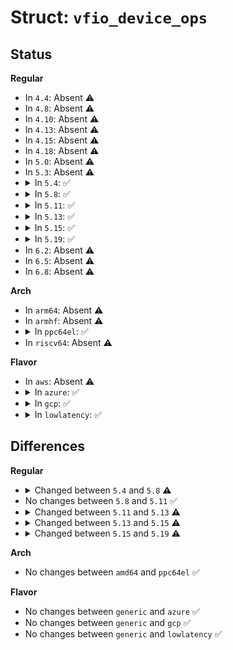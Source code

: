 # Struct: <code>vfio_device_ops</code>

## Status
<b>Regular</b>
<ul>
<li>
In <code>4.4</code>: Absent ⚠️
</li>
<li>
In <code>4.8</code>: Absent ⚠️
</li>
<li>
In <code>4.10</code>: Absent ⚠️
</li>
<li>
In <code>4.13</code>: Absent ⚠️
</li>
<li>
In <code>4.15</code>: Absent ⚠️
</li>
<li>
In <code>4.18</code>: Absent ⚠️
</li>
<li>
In <code>5.0</code>: Absent ⚠️
</li>
<li>
In <code>5.3</code>: Absent ⚠️
</li>
<li>
<details>
<summary>In <code>5.4</code>: ✅</summary>

```c
struct vfio_device_ops {
    char *name;
    int (*open)(void *);
    void (*release)(void *);
    ssize_t (*read)(void *, char *, size_t, loff_t *);
    ssize_t (*write)(void *, const char *, size_t, loff_t *);
    long int (*ioctl)(void *, unsigned int, long unsigned int);
    int (*mmap)(void *, struct vm_area_struct *);
    void (*request)(void *, unsigned int);
};
```
</details>
</li>
<li>
<details>
<summary>In <code>5.8</code>: ✅</summary>

```c
struct vfio_device_ops {
    char *name;
    int (*open)(void *);
    void (*release)(void *);
    ssize_t (*read)(void *, char *, size_t, loff_t *);
    ssize_t (*write)(void *, const char *, size_t, loff_t *);
    long int (*ioctl)(void *, unsigned int, long unsigned int);
    int (*mmap)(void *, struct vm_area_struct *);
    void (*request)(void *, unsigned int);
    int (*match)(void *, char *);
};
```
</details>
</li>
<li>
<details>
<summary>In <code>5.11</code>: ✅</summary>

```c
struct vfio_device_ops {
    char *name;
    int (*open)(void *);
    void (*release)(void *);
    ssize_t (*read)(void *, char *, size_t, loff_t *);
    ssize_t (*write)(void *, const char *, size_t, loff_t *);
    long int (*ioctl)(void *, unsigned int, long unsigned int);
    int (*mmap)(void *, struct vm_area_struct *);
    void (*request)(void *, unsigned int);
    int (*match)(void *, char *);
};
```
</details>
</li>
<li>
<details>
<summary>In <code>5.13</code>: ✅</summary>

```c
struct vfio_device_ops {
    char *name;
    int (*open)(struct vfio_device *);
    void (*release)(struct vfio_device *);
    ssize_t (*read)(struct vfio_device *, char *, size_t, loff_t *);
    ssize_t (*write)(struct vfio_device *, const char *, size_t, loff_t *);
    long int (*ioctl)(struct vfio_device *, unsigned int, long unsigned int);
    int (*mmap)(struct vfio_device *, struct vm_area_struct *);
    void (*request)(struct vfio_device *, unsigned int);
    int (*match)(struct vfio_device *, char *);
};
```
</details>
</li>
<li>
<details>
<summary>In <code>5.15</code>: ✅</summary>

```c
struct vfio_device_ops {
    char *name;
    int (*open_device)(struct vfio_device *);
    void (*close_device)(struct vfio_device *);
    ssize_t (*read)(struct vfio_device *, char *, size_t, loff_t *);
    ssize_t (*write)(struct vfio_device *, const char *, size_t, loff_t *);
    long int (*ioctl)(struct vfio_device *, unsigned int, long unsigned int);
    int (*mmap)(struct vfio_device *, struct vm_area_struct *);
    void (*request)(struct vfio_device *, unsigned int);
    int (*match)(struct vfio_device *, char *);
};
```
</details>
</li>
<li>
<details>
<summary>In <code>5.19</code>: ✅</summary>

```c
struct vfio_device_ops {
    char *name;
    int (*open_device)(struct vfio_device *);
    void (*close_device)(struct vfio_device *);
    ssize_t (*read)(struct vfio_device *, char *, size_t, loff_t *);
    ssize_t (*write)(struct vfio_device *, const char *, size_t, loff_t *);
    long int (*ioctl)(struct vfio_device *, unsigned int, long unsigned int);
    int (*mmap)(struct vfio_device *, struct vm_area_struct *);
    void (*request)(struct vfio_device *, unsigned int);
    int (*match)(struct vfio_device *, char *);
    int (*device_feature)(struct vfio_device *, u32, void *, size_t);
};
```
</details>
</li>
<li>
In <code>6.2</code>: Absent ⚠️
</li>
<li>
In <code>6.5</code>: Absent ⚠️
</li>
<li>
In <code>6.8</code>: Absent ⚠️
</li>
</ul>
<b>Arch</b>
<ul>
<li>
In <code>arm64</code>: Absent ⚠️
</li>
<li>
In <code>armhf</code>: Absent ⚠️
</li>
<li>
<details>
<summary>In <code>ppc64el</code>: ✅</summary>

```c
struct vfio_device_ops {
    char *name;
    int (*open)(void *);
    void (*release)(void *);
    ssize_t (*read)(void *, char *, size_t, loff_t *);
    ssize_t (*write)(void *, const char *, size_t, loff_t *);
    long int (*ioctl)(void *, unsigned int, long unsigned int);
    int (*mmap)(void *, struct vm_area_struct *);
    void (*request)(void *, unsigned int);
};
```
</details>
</li>
<li>
In <code>riscv64</code>: Absent ⚠️
</li>
</ul>
<b>Flavor</b>
<ul>
<li>
In <code>aws</code>: Absent ⚠️
</li>
<li>
<details>
<summary>In <code>azure</code>: ✅</summary>

```c
struct vfio_device_ops {
    char *name;
    int (*open)(void *);
    void (*release)(void *);
    ssize_t (*read)(void *, char *, size_t, loff_t *);
    ssize_t (*write)(void *, const char *, size_t, loff_t *);
    long int (*ioctl)(void *, unsigned int, long unsigned int);
    int (*mmap)(void *, struct vm_area_struct *);
    void (*request)(void *, unsigned int);
};
```
</details>
</li>
<li>
<details>
<summary>In <code>gcp</code>: ✅</summary>

```c
struct vfio_device_ops {
    char *name;
    int (*open)(void *);
    void (*release)(void *);
    ssize_t (*read)(void *, char *, size_t, loff_t *);
    ssize_t (*write)(void *, const char *, size_t, loff_t *);
    long int (*ioctl)(void *, unsigned int, long unsigned int);
    int (*mmap)(void *, struct vm_area_struct *);
    void (*request)(void *, unsigned int);
};
```
</details>
</li>
<li>
<details>
<summary>In <code>lowlatency</code>: ✅</summary>

```c
struct vfio_device_ops {
    char *name;
    int (*open)(void *);
    void (*release)(void *);
    ssize_t (*read)(void *, char *, size_t, loff_t *);
    ssize_t (*write)(void *, const char *, size_t, loff_t *);
    long int (*ioctl)(void *, unsigned int, long unsigned int);
    int (*mmap)(void *, struct vm_area_struct *);
    void (*request)(void *, unsigned int);
};
```
</details>
</li>
</ul>

## Differences
<b>Regular</b>
<ul>
<li>
<details>
<summary>Changed between <code>5.4</code> and <code>5.8</code> ⚠️</summary>
<ul>
<li>
<b>Field added. </b>
<code>int (*match)(void *, char *)</code>
</li>
</ul>
</details>
</li>
<li>
No changes between <code>5.8</code> and <code>5.11</code> ✅
</li>
<li>
<details>
<summary>Changed between <code>5.11</code> and <code>5.13</code> ⚠️</summary>
<ul>
<li>
<b>Field type changed. </b>
<code>int (*open)(void *)</code> ➡️ <code>int (*open)(struct vfio_device *)</code>
</li>
<li>
<b>Field type changed. </b>
<code>void (*release)(void *)</code> ➡️ <code>void (*release)(struct vfio_device *)</code>
</li>
<li>
<b>Field type changed. </b>
<code>ssize_t (*read)(void *, char *, size_t, loff_t *)</code> ➡️ <code>ssize_t (*read)(struct vfio_device *, char *, size_t, loff_t *)</code>
</li>
<li>
<b>Field type changed. </b>
<code>ssize_t (*write)(void *, const char *, size_t, loff_t *)</code> ➡️ <code>ssize_t (*write)(struct vfio_device *, const char *, size_t, loff_t *)</code>
</li>
<li>
<b>Field type changed. </b>
<code>long int (*ioctl)(void *, unsigned int, long unsigned int)</code> ➡️ <code>long int (*ioctl)(struct vfio_device *, unsigned int, long unsigned int)</code>
</li>
<li>
<b>Field type changed. </b>
<code>int (*mmap)(void *, struct vm_area_struct *)</code> ➡️ <code>int (*mmap)(struct vfio_device *, struct vm_area_struct *)</code>
</li>
<li>
<b>Field type changed. </b>
<code>void (*request)(void *, unsigned int)</code> ➡️ <code>void (*request)(struct vfio_device *, unsigned int)</code>
</li>
<li>
<b>Field type changed. </b>
<code>int (*match)(void *, char *)</code> ➡️ <code>int (*match)(struct vfio_device *, char *)</code>
</li>
</ul>
</details>
</li>
<li>
<details>
<summary>Changed between <code>5.13</code> and <code>5.15</code> ⚠️</summary>
<ul>
<li>
<b>Field added. </b>
<code>int (*open_device)(struct vfio_device *)</code>
</li>
<li>
<b>Field added. </b>
<code>void (*close_device)(struct vfio_device *)</code>
</li>
<li>
<b>Field removed. </b>
<code>int (*open)(struct vfio_device *)</code>
</li>
<li>
<b>Field removed. </b>
<code>void (*release)(struct vfio_device *)</code>
</li>
</ul>
</details>
</li>
<li>
<details>
<summary>Changed between <code>5.15</code> and <code>5.19</code> ⚠️</summary>
<ul>
<li>
<b>Field added. </b>
<code>int (*device_feature)(struct vfio_device *, u32, void *, size_t)</code>
</li>
</ul>
</details>
</li>
</ul>
<b>Arch</b>
<ul>
<li>
No changes between <code>amd64</code> and <code>ppc64el</code> ✅
</li>
</ul>
<b>Flavor</b>
<ul>
<li>
No changes between <code>generic</code> and <code>azure</code> ✅
</li>
<li>
No changes between <code>generic</code> and <code>gcp</code> ✅
</li>
<li>
No changes between <code>generic</code> and <code>lowlatency</code> ✅
</li>
</ul>
